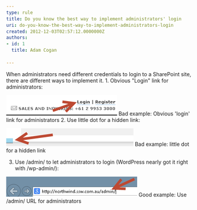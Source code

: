 ```yaml
---
type: rule
title: Do you know the best way to implement administrators' login
uri: do-you-know-the-best-way-to-implement-administrators-login
created: 2012-12-03T02:57:12.0000000Z
authors:
- id: 1
  title: Adam Cogan

---
```


 When administrators need different credentials to login to a SharePoint site, there are different ways to implement it. 
​1. Obvious "Login" link for administrators:

![LoginLink.png](LoginLink.png)
Bad example: Obvious 'login' link for administrators 
2. Use little dot for a hidden link:

![HiddenDotLink.png](HiddenDotLink.png)
Bad example: little dot for a hidden link

3. Use /admin/ to let administrators to login (WordPress nearly got it right with /wp-admin/):

![AdminURL.png](AdminURL.png)
Good example: Use /admin/ URL for administrators

